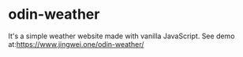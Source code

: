 # odin-weather

It's a simple weather website made with vanilla JavaScript. See demo at:https://www.jingwei.one/odin-weather/